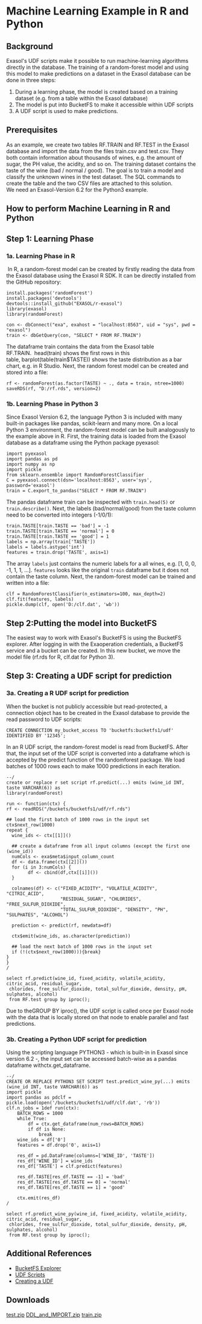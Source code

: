 # Machine Learning Example in R and Python 
## Background

Exasol's UDF scripts make it possible to run machine-learning algorithms directly in the database. The training of a random-forest model and using this model to make predictions on a dataset in the Exasol database can be done in three steps:

1. During a learning phase, the model is created based on a training dataset (e.g. from a table within the Exasol database)
2. The model is put into BucketFS to make it accessible within UDF scripts
3. A UDF script is used to make predictions.

## Prerequisites

As an example, we create two tables RF.TRAIN and RF.TEST in the Exasol database and import the data from the files train.csv and test.csv. They both contain information about thousands of wines, e.g. the amount of sugar, the PH value, the acidity, and so on. The training dataset contains the taste of the wine (bad / normal / good). The goal is to train a model and classify the unknown wines in the test dataset. The SQL commands to create the table and the two CSV files are attached to this solution.  
We need an Exasol-Version 6.2 for the Python3 example.

## How to perform Machine Learning in R and Python

## Step 1: Learning Phase

### 1a. Learning Phase in R

 In R, a random-forest model can be created by firstly reading the data from the Exasol database using the Exasol R SDK. It can be directly installed from the GitHub repository:


```"code-java"
install.packages('randomForest')
install.packages('devtools')
devtools::install_github("EXASOL/r-exasol")
library(exasol)
library(randomForest)

con <- dbConnect("exa", exahost = "localhost:8563", uid = "sys", pwd = "exasol")
train <- dbGetQuery(con, "SELECT * FROM RF.TRAIN")
```
The dataframe train contains the data from the Exasol table RF.TRAIN.  head(train) shows the first rows in this table, barplot(table(train$TASTE)) shows the taste distribution as a bar chart, e.g. in R Studio. Next, the random forest model can be created and stored into a file:


```"code-java"
rf <- randomForest(as.factor(TASTE) ~ ., data = train, ntree=1000)
saveRDS(rf, "D:/rf.rds", version=2)
```
### 1b. Learning Phase in Python 3

Since Exasol Version 6.2, the language Python 3 is included with many built-in packages like pandas, scikit-learn and many more. On a local Python 3 environment, the random-forest model can be built analogously to the example above in R. First, the training data is loaded from the Exasol database as a dataframe using the Python package pyexasol:


```"code-java"
import pyexasol
import pandas as pd
import numpy as np
import pickle
from sklearn.ensemble import RandomForestClassifier
C = pyexasol.connect(dsn='localhost:8563', user='sys', password='exasol')
train = C.export_to_pandas("SELECT * FROM RF.TRAIN") 
```
The pandas dataframe train can be inspected with `train.head(5)` or `train.describe()`. Next, the labels (bad/normal/good) from the taste column need to be converted into integers (-1/0/1):


```"code-java"
train.TASTE[train.TASTE == 'bad'] = -1
train.TASTE[train.TASTE == 'normal'] = 0
train.TASTE[train.TASTE == 'good'] = 1
labels = np.array(train['TASTE'])
labels = labels.astype('int')
features = train.drop('TASTE', axis=1)
```
The array `labels` just contains the numeric labels for a all wines, e.g. [1, 0, 0, -1, 1, 1, ...]. `features` looks like the original `train` dataframe but it does not contain the taste column. Next, the random-forest model can be trained and written into a file:


```"code-java"
clf = RandomForestClassifier(n_estimators=100, max_depth=2)
clf.fit(features, labels)
pickle.dump(clf, open('D:/clf.dat', 'wb'))
```
## Step 2:Putting the model into BucketFS

The easiest way to work with Exasol's BucketFS is using the BucketFS explorer. After logging in with the Exaoperation credentials, a BucketFS service and a bucket can be created. In this new bucket, we move the model file (rf.rds for R, clf.dat for Python 3).

## Step 3: Creating a UDF script for prediction

### 3a. Creating a R UDF script for prediction

When the bucket is not publicly accessible but read-protected, a connection object has to be created in the Exasol database to provide the read password to UDF scripts:


```"code-sql"
CREATE CONNECTION my_bucket_access TO 'bucketfs:bucketfs1/udf' IDENTIFIED BY '12345'; 
```
In an R UDF script, the random-forest model is read from BucketFS. After that, the input set of the UDF script is converted into a dataframe which is accepted by the predict function of the randomforest package. We load batches of 1000 rows each to make 1000 predictions in each iteration.


```"code-sql"
--/
create or replace r set script rf.predict(...) emits (wine_id INT, taste VARCHAR(6)) as
library(randomForest)

run <- function(ctx) {
rf <- readRDS("/buckets/bucketfs1/udf/rf.rds")

## load the first batch of 1000 rows in the input set
ctx$next_row(1000)
repeat {
  wine_ids <- ctx[[1]]()

  ## create a dataframe from all input columns (except the first one (wine_id))
  numCols <- exa$meta$input_column_count
  df <- data.frame(ctx[[2]]())
  for (i in 3:numCols) {
        df <- cbind(df,ctx[[i]]())
  }

  colnames(df) <- c("FIXED_ACIDITY", "VOLATILE_ACIDITY", "CITRIC_ACID",
                    "RESIDUAL_SUGAR", "CHLORIDES", "FREE_SULFUR_DIOXIDE",
                    "TOTAL_SULFUR_DIOXIDE", "DENSITY", "PH", "SULPHATES", "ALCOHOL")

  prediction <- predict(rf, newdata=df)

  ctx$emit(wine_ids, as.character(prediction))  

  ## load the next batch of 1000 rows in the input set
  if (!(ctx$next_row(1000))){break}
}
}
/
```

```"code-sql"
select rf.predict(wine_id, fixed_acidity, volatile_acidity, citric_acid, residual_sugar, 
 chlorides, free_sulfur_dioxide, total_sulfur_dioxide, density, pH, sulphates, alcohol) 
 from RF.test group by iproc(); 
```
Due to theGROUP BY iproc(), the UDF script is called once per Exasol node with the data that is locally stored on that node to enable parallel and fast predictions.

### 3b. Creating a Python UDF script for prediction

Using the scripting language PYTHON3 - which is built-in in Exasol since version 6.2 -, the input set can be accessed batch-wise as a pandas dataframe withctx.get_dataframe.


```"code-sql"
--/
CREATE OR REPLACE PYTHON3 SET SCRIPT test.predict_wine_py(...) emits (wine_id INT, taste VARCHAR(6)) as
import pickle
import pandas as pdclf = pickle.load(open('/buckets/bucketfs1/udf/clf.dat', 'rb'))
clf.n_jobs = 1def run(ctx):
	BATCH_ROWS = 1000
	while True:
		df = ctx.get_dataframe(num_rows=BATCH_ROWS)
		if df is None:
			break
	wine_ids = df['0']
	features = df.drop('0', axis=1)
	
	res_df = pd.DataFrame(columns=['WINE_ID', 'TASTE'])
	res_df['WINE_ID'] = wine_ids
	res_df['TASTE'] = clf.predict(features)
	
	res_df.TASTE[res_df.TASTE == -1] = 'bad'
	res_df.TASTE[res_df.TASTE == 0] = 'normal'
	res_df.TASTE[res_df.TASTE == 1] = 'good'
  
	ctx.emit(res_df)
/
```

```"code-sql"
select rf.predict_wine_py(wine_id, fixed_acidity, volatile_acidity, citric_acid, residual_sugar, 
 chlorides, free_sulfur_dioxide, total_sulfur_dioxide, density, pH, sulphates, alcohol) 
 from RF.test group by iproc();
```
## Additional References

* [BucketFS Explorer](https://github.com/exasol/bucketfs-explorer)
* [UDF Scripts](https://docs.exasol.com/database_concepts/udf_scripts.htm)
* [Creating a UDF](https://exasol.my.site.com/s/article/How-to-create-and-use-UDFs)

## Downloads
[test.zip](https://github.com/exasol/Public-Knowledgebase/files/9936798/test.zip)
[DDL_and_IMPORT.zip](https://github.com/exasol/Public-Knowledgebase/files/9936800/DDL_and_IMPORT.zip)
[train.zip](https://github.com/exasol/Public-Knowledgebase/files/9936801/train.zip)
